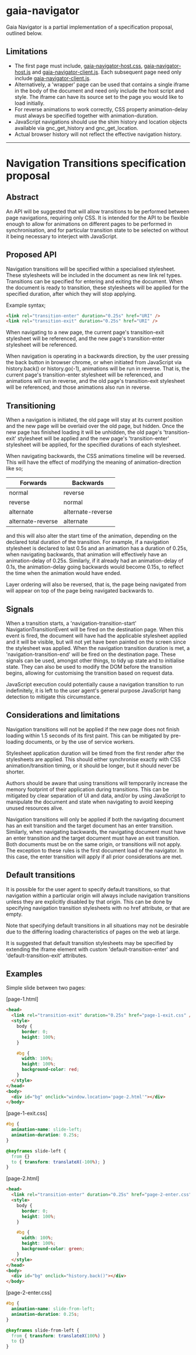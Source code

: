 # gaia-navigator

Gaia Navigator is a partial implementation of a specification proposal, outlined below.

## Limitations

* The first page must include, [gaia-navigator-host.css](gaia-navigator-host.css), [gaia-navigator-host.js](gaia-navigator-host.js) and [gaia-navigator-client.js](gaia-navigator-client.js). Each subsequent page need only include [gaia-navigator-client.js](gaia-navigator-client.js).
* Alternatively, a 'wrapper' page can be used that contains a single iframe in the body of the document and need only include the host script and style. The iframe can have its source set to the page you would like to load initially.
* For reverse animations to work correctly, CSS property animation-delay must always be specified together with animation-duration.
* JavaScript navigations should use the shim history and location objects available via gnc_get_history and gnc_get_location.
* Actual browser history will not reflect the effective navigation history.

---

# Navigation Transitions specification proposal

## Abstract

An API will be suggested that will allow transitions to be performed between page navigations, requiring only CSS. It is intended for the API to be flexible enough to allow for animations on different pages to be performed in synchronisation, and for particular transition state to be selected on without it being necessary to interject with JavaScript.

## Proposed API

Navigation transitions will be specified within a specialised stylesheet. These stylesheets will be included in the document as new link rel types. Transitions can be specified for entering and exiting the document. When the document is ready to transition, these stylesheets will be applied for the specified duration, after which they will stop applying.

Example syntax;
```html
<link rel="transition-enter" duration="0.25s" href="URI" />
<link rel="transition-exit" duration="0.25s" href="URI" />
```

When navigating to a new page, the current page's transition-exit stylesheet will be referenced, and the new page's transition-enter stylesheet will be referenced.

When navigation is operating in a backwards direction, by the user pressing the back button in browser chrome, or when initiated from JavaScript via history.back() or history.go(-1), animations will be run in reverse. That is, the current page's transition-enter stylesheet will be referenced, and animations will run in reverse, and the old page's transition-exit stylesheet will be referenced, and those animations also run in reverse.

## Transitioning

When a navigation is initiated, the old page will stay at its current position and the new page will be overlaid over the old page, but hidden. Once the new page has finished loading it will be unhidden, the old page's 'transition-exit' stylesheet will be applied and the new page's 'transition-enter' stylesheet will be applied, for the specified durations of each stylesheet.

When navigating backwards, the CSS animations timeline will be reversed. This will have the effect of modifying the meaning of animation-direction like so;

| Forwards          | Backwards         |
| ----------------- | ----------------- |
| normal            | reverse           |
| reverse           | normal            |
| alternate         | alternate-reverse |
| alternate-reverse | alternate         |

and this will also alter the start time of the animation, depending on the declared total duration of the transition. For example, if a navigation stylesheet is declared to last 0.5s and an animation has a duration of 0.25s, when navigating backwards, that animation will effectively have an animation-delay of 0.25s. Similarly, if it already had an animation-delay of 0.1s, the animation-delay going backwards would become 0.15s, to reflect the time when the animation would have ended.

Layer ordering will also be reversed, that is, the page being navigated from will appear on top of the page being navigated backwards to.

## Signals

When a transition starts, a 'navigation-transition-start' NavigationTransitionEvent will be fired on the destination page. When this event is fired, the document will have had the applicable stylesheet applied and it will be visible, but will not yet have been painted on the screen since the stylesheet was applied. When the navigation transition duration is met, a 'navigation-transition-end' will be fired on the destination page. These signals can be used, amongst other things, to tidy up state and to initialise state. They can also be used to modify the DOM before the transition begins, allowing for customising the transition based on request data.

JavaScript execution could potentially cause a navigation transition to run indefinitely, it is left to the user agent's general purpose JavaScript hang detection to mitigate this circumstance.

## Considerations and limitations

Navigation transitions will not be applied if the new page does not finish loading within 1.5 seconds of its first paint. This can be mitigated by pre-loading documents, or by the use of service workers.

Stylesheet application duration will be timed from the first render after the stylesheets are applied. This should either synchronise exactly with CSS animation/transition timing, or it should be longer, but it should never be shorter.

Authors should be aware that using transitions will temporarily increase the memory footprint of their application during transitions. This can be mitigated by clear separation of UI and data, and/or by using JavaScript to manipulate the document and state when navigating to avoid keeping unused resources alive.

Navigation transitions will only be applied if both the navigating document has an exit transition and the target document has an enter transition. Similarly, when navigating backwards, the navigating document must have an enter transition and the target document must have an exit transition. Both documents must be on the same origin, or transitions will not apply. The exception to these rules is the first document load of the navigator. In this case, the enter transition will apply if all prior considerations are met.

## Default transitions

It is possible for the user agent to specify default transitions, so that navigation within a particular origin will always include navigation transitions unless they are explicitly disabled by that origin. This can be done by specifying navigation transition stylesheets with no href attribute, or that are empty.

Note that specifying default transitions in all situations may not be desirable due to the differing loading characteristics of pages on the web at large.

It is suggested that default transition stylesheets may be specified by extending the iframe element with custom 'default-transition-enter' and 'default-transition-exit' attributes.

## Examples

Simple slide between two pages:

[page-1.html]
```html
<head>
  <link rel="transition-exit" duration="0.25s" href="page-1-exit.css" />
  <style>
    body {
      border: 0;
      height: 100%;
    }

    #bg {
      width: 100%;
      height: 100%;
      background-color: red;
    }
  </style>
</head>
<body>
  <div id="bg" onclick="window.location='page-2.html'"></div>
</body>
```

[page-1-exit.css]
```css
#bg {
  animation-name: slide-left;
  animation-duration: 0.25s;
}

@keyframes slide-left {
  from {}
  to { transform: translateX(-100%); }
}
```

[page-2.html]
```html
<head>
  <link rel="transition-enter" duration="0.25s" href="page-2-enter.css" />
  <style>
    body {
      border: 0;
      height: 100%;
    }

    #bg {
      width: 100%;
      height: 100%;
      background-color: green;
    }
  </style>
</head>
<body>
  <div id="bg" onclick="history.back()"></div>
</body>
```

[page-2-enter.css]
```css
#bg {
  animation-name: slide-from-left;
  animation-duration: 0.25s;
}

@keyframes slide-from-left {
  from { transform: translateX(100%) }
  to {}
}
```
